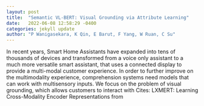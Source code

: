 ```yaml
---
layout: post
title:  "Semantic VL-BERT: Visual Grounding via Attribute Learning"
date:   2022-06-08 12:58:29 -0400
categories: jekyll update
author: "P Wanigasekara, K Qin, E Barut, F Yang, W Ruan, C Su"
---
```

In recent years, Smart Home Assistants have expanded into tens of thousands of devices and transformed from a voice only assistant to a much more versatile smart assistant, that uses a connected display to provide a multi-modal customer experience. In order to further improve on the multimodality experience, comprehension systems need models that can work with multisensory inputs. We focus on the problem of visual grounding, which allows customers to interact with  Cites: LXMERT: Learning Cross-Modality Encoder Representations from